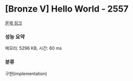 # [Bronze V] Hello World - 2557 

[문제 링크](https://www.acmicpc.net/problem/2557) 

### 성능 요약

메모리: 5296 KB, 시간: 60 ms

### 분류

구현(implementation)

